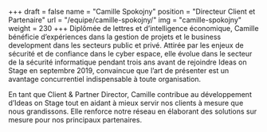 +++
draft		= false
name		= "Camille Spokojny"
position 	= "Directeur Client et Partenaire"
url			= "/equipe/camille-spokojny/"
img			= "camille-spokojny"
weight		= 230
+++
Diplômée de lettres et d’intelligence économique, Camille bénéficie d’expériences dans la gestion de projets et le business development dans les secteurs public et privé. Attirée par les enjeux de sécurité et de confiance dans le cyber espace, elle évolue dans le secteur de la sécurité informatique pendant trois ans avant de rejoindre Ideas on Stage en septembre 2019, convaincue que l’art de présenter est un avantage concurrentiel indispensable à toute organisation. 

En tant que Client & Partner Director, Camille contribue au développement d’Ideas on Stage tout en aidant à mieux servir nos clients à mesure que nous grandissons. Elle renforce notre réseau en élaborant des solutions sur mesure pour nos principaux partenaires. 
